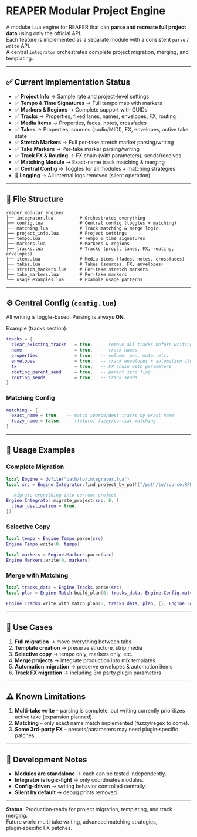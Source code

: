 # REAPER Modular Project Engine

A modular Lua engine for REAPER that can **parse and recreate full project data** using only the official API.  
Each feature is implemented as a separate module with a consistent `parse` / `write` API.  
A central `integrator` orchestrates complete project migration, merging, and templating.

---

## ✅ Current Implementation Status

- ✅ **Project Info** → Sample rate and project-level settings
- ✅ **Tempo & Time Signatures** → Full tempo map with markers
- ✅ **Markers & Regions** → Complete support with GUIDs
- ✅ **Tracks** → Properties, fixed lanes, names, envelopes, FX, routing
- ✅ **Media Items** → Properties, fades, notes, crossfades
- ✅ **Takes** → Properties, sources (audio/MIDI), FX, envelopes, active take state
- ✅ **Stretch Markers** → Full per-take stretch marker parsing/writing
- ✅ **Take Markers** → Per-take marker parsing/writing
- ✅ **Track FX & Routing** → FX chain (with parameters), sends/receives
- ✅ **Matching Module** → Exact-name track matching & merging
- ✅ **Central Config** → Toggles for all modules + matching strategies
- 🧹 **Logging** → All internal logs removed (silent operation)

---

## 📁 File Structure

```
reaper_modular_engine/
├── integrator.lua          # Orchestrates everything
├── config.lua              # Central config (toggles + matching)
├── matching.lua            # Track matching & merge logic
├── project_info.lua        # Project settings
├── tempo.lua               # Tempo & time signatures
├── markers.lua             # Markers & regions
├── tracks.lua              # Tracks (props, lanes, FX, routing, envelopes)
├── items.lua               # Media items (fades, notes, crossfades)
├── takes.lua               # Takes (sources, FX, envelopes)
├── stretch_markers.lua     # Per‑take stretch markers
├── take_markers.lua        # Per‑take markers
└── usage_examples.lua      # Example usage patterns
```

---

## ⚙️ Central Config (`config.lua`)

All writing is toggle-based. Parsing is always **ON**.

Example (tracks section):

```lua
tracks = {
  clear_existing_tracks   = true,   -- remove all tracks before writing
  name                    = true,   -- track names
  properties              = true,   -- volume, pan, mute, etc.
  envelopes               = true,   -- track envelopes + automation items
  fx                      = true,   -- FX chain with parameters
  routing_parent_send     = true,   -- parent send flag
  routing_sends           = true,   -- track sends
}
```

### Matching Config

```lua
matching = {
  exact_name = true,   -- match source/dest tracks by exact name
  fuzzy_name = false,  -- (future) fuzzy/partial matching
}
```

---

## 🚀 Usage Examples

### Complete Migration
```lua
local Engine = dofile("path/to/integrator.lua")
local src = Engine.Integrator.find_project_by_path("/path/to/source.RPP")

-- migrate everything into current project
Engine.Integrator.migrate_project(src, 0, {
  clear_destination = true,
})
```

### Selective Copy
```lua
local tempo = Engine.Tempo.parse(src)
Engine.Tempo.write(0, tempo)

local markers = Engine.Markers.parse(src)
Engine.Markers.write(0, markers)
```

### Merge with Matching
```lua
local tracks_data = Engine.Tracks.parse(src)
local plan = Engine.Match.build_plan(0, tracks_data, Engine.Config.matching)

Engine.Tracks.write_with_match_plan(0, tracks_data, plan, {}, Engine.Config.tracks)
```

---

## 🎯 Use Cases

1. **Full migration** → move everything between tabs
2. **Template creation** → preserve structure, strip media
3. **Selective copy** → tempo only, markers only, etc.
4. **Merge projects** → integrate production into mix templates
5. **Automation migration** → preserve envelopes & automation items
6. **Track FX migration** → including 3rd party plugin parameters

---

## ⚠️ Known Limitations

1. **Multi‑take write** – parsing is complete, but writing currently prioritizes active take (expansion planned).  
2. **Matching** – only exact name match implemented (fuzzy/regex to come).  
3. **Some 3rd‑party FX** – presets/parameters may need plugin‑specific patches.  

---

## 📝 Development Notes

- **Modules are standalone** → each can be tested independently.  
- **Integrator is logic‑light** → only coordinates modules.  
- **Config‑driven** → writing behavior controlled centrally.  
- **Silent by default** → debug prints removed.  

---

**Status:** Production‑ready for project migration, templating, and track merging.  
Future work: multi‑take writing, advanced matching strategies, plugin‑specific FX patches.